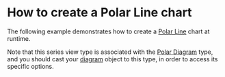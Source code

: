 # How to create a Polar Line chart


<p>The following example demonstrates how to create a <a href="http://devexpress.com/Help/Content.aspx?help=XtraCharts&document=CustomDocument3318.htm">Polar Line</a> chart at runtime.</p><p>Note that this series view type is associated with the <a href="http://devexpress.com/Help/Content.aspx?help=XtraCharts&document=CustomDocument5907.htm">Polar Diagram</a> type, and you should cast your <a href="http://devexpress.com/Help/Content.aspx?help=XtraCharts&document=CustomDocument6017.htm">diagram</a> object to this type, in order to access its specific options.</p>

<br/>


